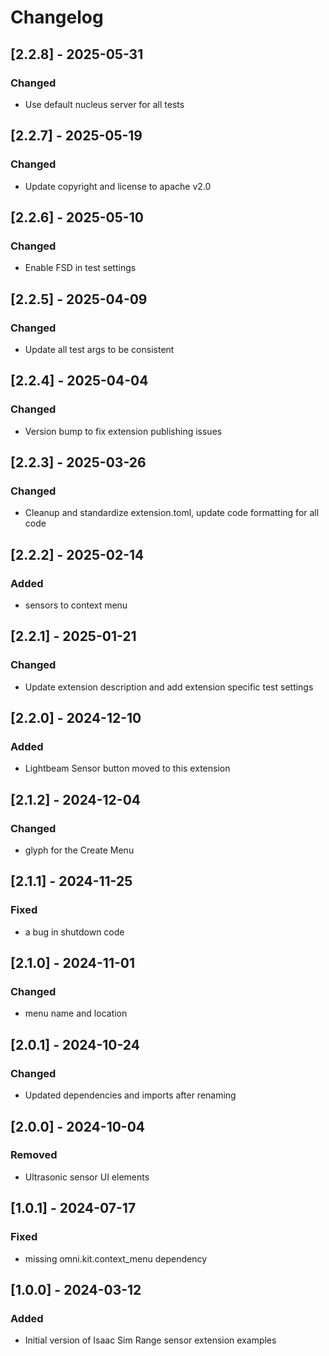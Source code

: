 # Changelog
## [2.2.8] - 2025-05-31
### Changed
- Use default nucleus server for all tests

## [2.2.7] - 2025-05-19
### Changed
- Update copyright and license to apache v2.0

## [2.2.6] - 2025-05-10
### Changed
- Enable FSD in test settings

## [2.2.5] - 2025-04-09
### Changed
- Update all test args to be consistent

## [2.2.4] - 2025-04-04
### Changed
- Version bump to fix extension publishing issues

## [2.2.3] - 2025-03-26
### Changed
- Cleanup and standardize extension.toml, update code formatting for all code

## [2.2.2] - 2025-02-14
### Added
- sensors to context menu

## [2.2.1] - 2025-01-21
### Changed
- Update extension description and add extension specific test settings

## [2.2.0] - 2024-12-10
### Added
- Lightbeam Sensor button moved to this extension

## [2.1.2] - 2024-12-04
### Changed
- glyph for the Create Menu

## [2.1.1] - 2024-11-25
### Fixed
- a bug in shutdown code

## [2.1.0] - 2024-11-01
### Changed
- menu name and location

## [2.0.1] - 2024-10-24
### Changed
- Updated dependencies and imports after renaming

## [2.0.0] - 2024-10-04
### Removed
- Ultrasonic sensor UI elements

## [1.0.1] - 2024-07-17
### Fixed
- missing omni.kit.context_menu dependency

## [1.0.0] - 2024-03-12
### Added
- Initial version of Isaac Sim Range sensor extension examples

